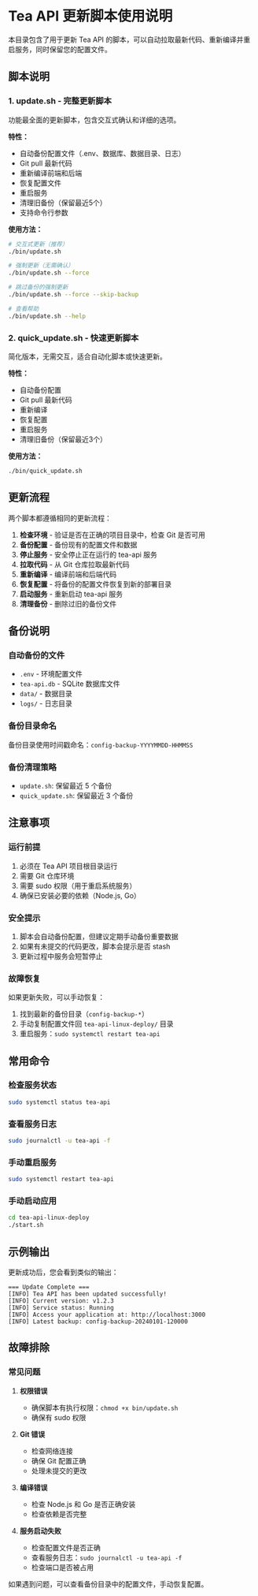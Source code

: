 # Tea API 更新脚本使用说明

本目录包含了用于更新 Tea API 的脚本，可以自动拉取最新代码、重新编译并重启服务，同时保留您的配置文件。

## 脚本说明

### 1. update.sh - 完整更新脚本
功能最全面的更新脚本，包含交互式确认和详细的选项。

**特性：**
- 自动备份配置文件（.env、数据库、数据目录、日志）
- Git pull 最新代码
- 重新编译前端和后端
- 恢复配置文件
- 重启服务
- 清理旧备份（保留最近5个）
- 支持命令行参数

**使用方法：**
```bash
# 交互式更新（推荐）
./bin/update.sh

# 强制更新（无需确认）
./bin/update.sh --force

# 跳过备份的强制更新
./bin/update.sh --force --skip-backup

# 查看帮助
./bin/update.sh --help
```

### 2. quick_update.sh - 快速更新脚本
简化版本，无需交互，适合自动化脚本或快速更新。

**特性：**
- 自动备份配置
- Git pull 最新代码
- 重新编译
- 恢复配置
- 重启服务
- 清理旧备份（保留最近3个）

**使用方法：**
```bash
./bin/quick_update.sh
```

## 更新流程

两个脚本都遵循相同的更新流程：

1. **检查环境** - 验证是否在正确的项目目录中，检查 Git 是否可用
2. **备份配置** - 备份现有的配置文件和数据
3. **停止服务** - 安全停止正在运行的 tea-api 服务
4. **拉取代码** - 从 Git 仓库拉取最新代码
5. **重新编译** - 编译前端和后端代码
6. **恢复配置** - 将备份的配置文件恢复到新的部署目录
7. **启动服务** - 重新启动 tea-api 服务
8. **清理备份** - 删除过旧的备份文件

## 备份说明

### 自动备份的文件
- `.env` - 环境配置文件
- `tea-api.db` - SQLite 数据库文件
- `data/` - 数据目录
- `logs/` - 日志目录

### 备份目录命名
备份目录使用时间戳命名：`config-backup-YYYYMMDD-HHMMSS`

### 备份清理策略
- `update.sh`: 保留最近 5 个备份
- `quick_update.sh`: 保留最近 3 个备份

## 注意事项

### 运行前提
1. 必须在 Tea API 项目根目录运行
2. 需要 Git 仓库环境
3. 需要 sudo 权限（用于重启系统服务）
4. 确保已安装必要的依赖（Node.js, Go）

### 安全提示
1. 脚本会自动备份配置，但建议定期手动备份重要数据
2. 如果有未提交的代码更改，脚本会提示是否 stash
3. 更新过程中服务会短暂停止

### 故障恢复
如果更新失败，可以手动恢复：
1. 找到最新的备份目录（`config-backup-*`）
2. 手动复制配置文件回 `tea-api-linux-deploy/` 目录
3. 重启服务：`sudo systemctl restart tea-api`

## 常用命令

### 检查服务状态
```bash
sudo systemctl status tea-api
```

### 查看服务日志
```bash
sudo journalctl -u tea-api -f
```

### 手动重启服务
```bash
sudo systemctl restart tea-api
```

### 手动启动应用
```bash
cd tea-api-linux-deploy
./start.sh
```

## 示例输出

更新成功后，您会看到类似的输出：
```
=== Update Complete ===
[INFO] Tea API has been updated successfully!
[INFO] Current version: v1.2.3
[INFO] Service status: Running
[INFO] Access your application at: http://localhost:3000
[INFO] Latest backup: config-backup-20240101-120000
```

## 故障排除

### 常见问题

1. **权限错误**
   - 确保脚本有执行权限：`chmod +x bin/update.sh`
   - 确保有 sudo 权限

2. **Git 错误**
   - 检查网络连接
   - 确保 Git 配置正确
   - 处理未提交的更改

3. **编译错误**
   - 检查 Node.js 和 Go 是否正确安装
   - 检查依赖是否完整

4. **服务启动失败**
   - 检查配置文件是否正确
   - 查看服务日志：`sudo journalctl -u tea-api -f`
   - 检查端口是否被占用

如果遇到问题，可以查看备份目录中的配置文件，手动恢复配置。
